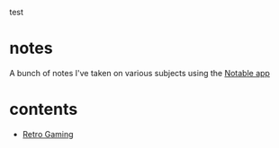 test

# notes
A bunch of notes I've taken on various subjects using the [Notable app](https://github.com/notable/notable)

# contents
* [Retro Gaming](https://caitisgreat.github.io/notes/notes/Retro%20Gaming)
